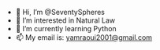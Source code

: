 - 👋 Hi, I’m @SeventySpheres
- 👀 I’m interested in Natural Law
- 🌱 I’m currently learning Python
- 📫 My email is: yamraoui2001@gmail.com

<!---
SeventySpheres/SeventySpheres is a ✨ special ✨ repository because its `README.md` (this file) appears on your GitHub profile.
You can click the Preview link to take a look at your changes.
--->
